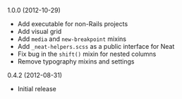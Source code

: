 
1.0.0 (2012-10-29)

  * Add executable for non-Rails projects
  * Add visual grid
  * Add `media` and `new-breakpoint` mixins
  * Add `_neat-helpers.scss` as a public interface for Neat
  * Fix bug in the `shift()` mixin for nested columns
  * Remove typography mixins and settings

0.4.2 (2012-08-31)

  * Initial release
